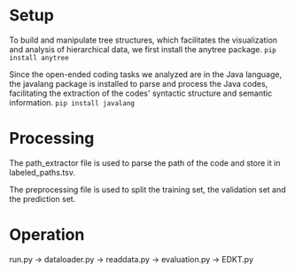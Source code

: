 
# Setup

To build and manipulate tree structures, which facilitates the visualization and analysis of hierarchical data, we first install the anytree package.
`pip install anytree`

Since the open-ended coding tasks we analyzed are in the Java language, the javalang package is installed to parse and process the Java codes, facilitating the extraction of the codes' syntactic structure and semantic information.
`pip install javalang`

# Processing

The path_extractor file is used to parse the path of the code and store it in labeled_paths.tsv.

The preprocessing file is used to split the training set, the validation set and the prediction set.


# Operation
run.py -> dataloader.py -> readdata.py
       -> evaluation.py -> EDKT.py
       
       
